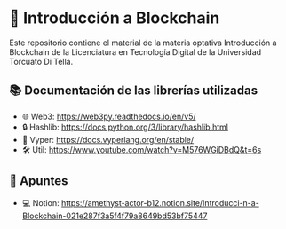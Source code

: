 # 🔗 Introducción a Blockchain

Este repositorio contiene el material de la materia optativa Introducción a Blockchain de la Licenciatura en Tecnología Digital de la Universidad Torcuato Di Tella.

## 📚 Documentación de las librerías utilizadas

- 🌐 Web3: https://web3py.readthedocs.io/en/v5/ 
- 🔒 Hashlib: https://docs.python.org/3/library/hashlib.html 
- 🐍 Vyper: https://docs.vyperlang.org/en/stable/ 
- 🛠️ Util: https://www.youtube.com/watch?v=M576WGiDBdQ&t=6s

## 📝 Apuntes
- 💻 Notion: https://amethyst-actor-b12.notion.site/Introducci-n-a-Blockchain-021e287f3a5f4f79a8649bd53bf75447
